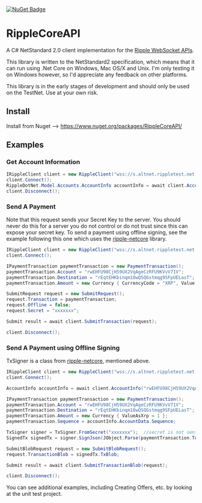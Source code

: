 [![NuGet Badge](https://buildstats.info/nuget/RippleCoreAPI)](https://www.nuget.org/packages/RippleCoreAPI/)

# RippleCoreAPI
A C# NetStandard 2.0 client implementation for the [Ripple WebSocket APIs](https://ripple.com/build/rippled-apis/#websocket-api).

This library is written to the NetStandard2 specification, which means that it can run using .Net Core on Windows, Mac OS/X and Unix.  I'm only testing it on Windows however, so I'd appreciate any feedback on other platforms.

This library is in the early stages of development and should only be used on the TestNet. Use at your own risk.

## Install
Install from Nuget --> https://www.nuget.org/packages/RippleCoreAPI/

## Examples

### Get Account Information
```csharp
IRippleClient client = new RippleClient("wss://s.altnet.rippletest.net:51233");
client.Connect();
RippleDotNet.Model.Accounts.AccountInfo accountInfo = await client.AccountInfo("rwEHFU98CjH59UX2VqAgeCzRFU9KVvV71V");
client.Disconnect();
```

### Send A Payment

Note that this request sends your Secret Key to the server.  You should never do this for a server you do not control or do not trust since this can expose your secret key.
To send a payment using offline signing, see the example following this one which uses the [ripple-netcore](https://github.com/chriswill/ripple-netcore) library.

```csharp
IRippleClient client = new RippleClient("wss://s.altnet.rippletest.net:51233");
client.Connect();

IPaymentTransaction paymentTransaction = new PaymentTransaction();
paymentTransaction.Account = "rwEHFU98CjH59UX2VqAgeCzRFU9KVvV71V";
paymentTransaction.Destination = "rEqtEHKbinqm18wQSQGstmqg9SFpUELasT";
paymentTransaction.Amount = new Currency { CurrencyCode = "XRP", Value = "100000" };

SubmitRequest request = new SubmitRequest();
request.Transaction = paymentTransaction;
request.Offline = false;
request.Secret = "xxxxxxx";

Submit result = await client.SubmitTransaction(request);

client.Disconnect();
```

### Send A Payment using Offline Signing

TxSigner is a class from [ripple-netcore](https://github.com/chriswill/ripple-netcore), mentioned above.

```csharp
IRippleClient client = new RippleClient("wss://s.altnet.rippletest.net:51233");
client.Connect();

AccountInfo accountInfo = await client.AccountInfo("rwEHFU98CjH59UX2VqAgeCzRFU9KVvV71V");

IPaymentTransaction paymentTransaction = new PaymentTransaction();
paymentTransaction.Account = "rwEHFU98CjH59UX2VqAgeCzRFU9KVvV71V";
paymentTransaction.Destination = "rEqtEHKbinqm18wQSQGstmqg9SFpUELasT";
paymentTransaction.Amount = new Currency { ValueAsXrp = 1 };
paymentTransaction.Sequence = accountInfo.AccountData.Sequence;

TxSigner signer = TxSigner.FromSecret("xxxxxxx");  //secret is not sent to server, offline signing only
SignedTx signedTx = signer.SignJson(JObject.Parse(paymentTransaction.ToJson()));

SubmitBlobRequest request = new SubmitBlobRequest();
request.TransactionBlob = signedTx.TxBlob;

Submit result = await client.SubmitTransactionBlob(request);

client.Disconnect();
```

You can see additional examples, including Creating Offers, etc. by looking at the unit test project.
  
